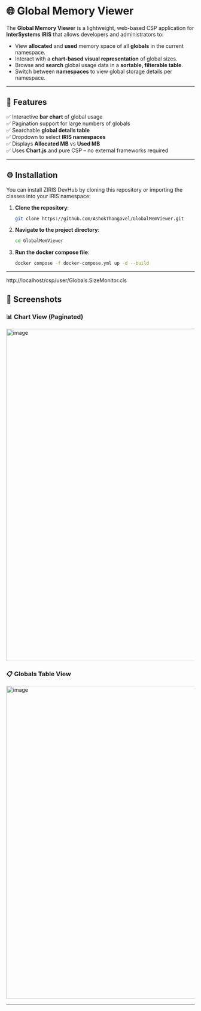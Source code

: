 # 🌐 Global Memory Viewer

The **Global Memory Viewer** is a lightweight, web-based CSP application for **InterSystems IRIS** that allows developers and administrators to:

- View **allocated** and **used** memory space of all **globals** in the current namespace.
- Interact with a **chart-based visual representation** of global sizes.
- Browse and **search** global usage data in a **sortable, filterable table**.
- Switch between **namespaces** to view global storage details per namespace.

---

## 🔧 Features

✅ Interactive **bar chart** of global usage  
✅ Pagination support for large numbers of globals  
✅ Searchable **global details table**  
✅ Dropdown to select **IRIS namespaces**  
✅ Displays **Allocated MB** vs **Used MB**  
✅ Uses **Chart.js** and pure CSP – no external frameworks required

---
## ⚙️ Installation

You can install ZIRIS DevHub by cloning this repository or importing the classes into your IRIS namespace:
1. **Clone the repository**:
   ```bash
   git clone https://github.com/AshokThangavel/GlobalMemViewer.git
2. **Navigate to the project directory**:

   ```bash
   cd GlobalMemViewer
   ```

3. **Run the docker compose file**:

   ```bash
   docker compose -f docker-compose.yml up -d --build
   ```
---

http://localhost/csp/user/Globals.SizeMonitor.cls

## 📸 Screenshots

### 📊 Chart View (Paginated)
<img width="1900" height="888" alt="image" src="https://github.com/user-attachments/assets/3c9c94e1-3a9c-43d1-a0da-bc42ce5b12f7" />


### 📋 Globals Table View
<img width="1389" height="836" alt="image" src="https://github.com/user-attachments/assets/b31e2225-0586-4bf9-8e35-a0fe33f3c903" />

----


